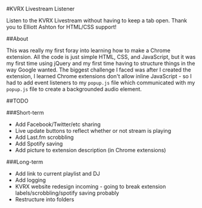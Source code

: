 #KVRX Livestream Listener

Listen to the KVRX Livestream without having to keep a tab open.
Thank you to Elliott Ashton for HTML/CSS support!

##About

This was really my first foray into learning how to make a Chrome extension. All the code is just simple HTML, CSS, and JavaScript, but it was my first time using jQuery and my first time having to structure things in the way Google wanted. The biggest challenge I faced was after I created the extension, I learned Chrome extensions don't allow inline JavaScript - so I had to add event listeners to my `popup.js` file which communicated with my `popup.js` file to create a backgrounded audio element.

##TODO

###Short-term

* Add Facebook/Twitter/etc sharing
* Live update buttons to reflect whether or not stream is playing
* Add Last.fm scrobbling
* Add Spotify saving
* Add picture to extension description (in Chrome extensions)

###Long-term

* Add link to current playlist and DJ
* Add logging
* KVRX website redesign incoming - going to break extension labels/scrobbling/spotify saving probably
* Restructure into folders

